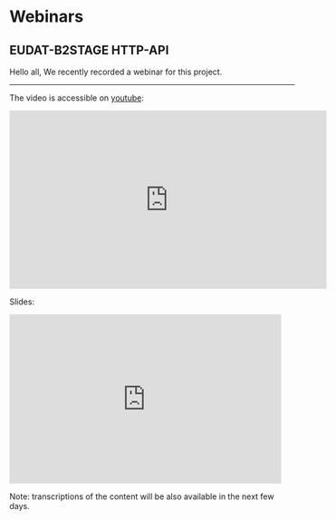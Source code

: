 
# Webinars

## EUDAT-B2STAGE HTTP-API

Hello all,
We recently recorded a webinar for this project. 

---

The video is accessible on [youtube](http://bit.ly/b2stage_webinar):

<iframe width="560" height="315" src="https://www.youtube.com/embed/KkH4oM1pdbE?rel=0" frameborder="0" allowfullscreen></iframe>


Slides:

<iframe src="https://docs.google.com/presentation/d/e/2PACX-1vSpAhBvvRmwcqftSe6BI5-1jPiIauv6nwLxwCRHXEDXgJcmrsEqJRSdR5wUpGZPBDeOSib20deY3A8N/embed?start=false&loop=false&delayms=10000" frameborder="0" width="480" height="299" allowfullscreen="true" mozallowfullscreen="true" webkitallowfullscreen="true"></iframe>

Note: transcriptions of the content will be also available in the next few days.
